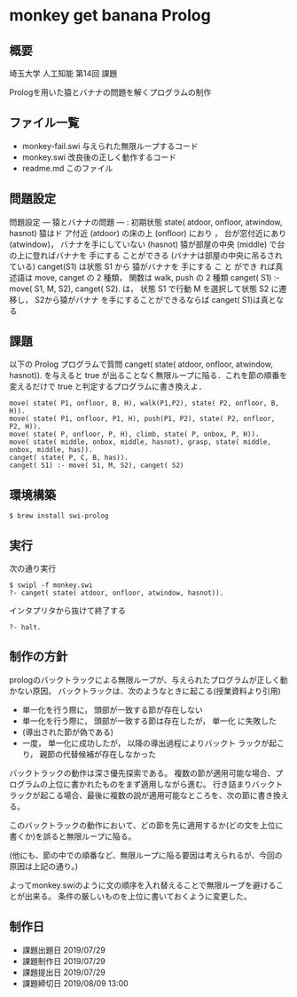 # monkey  get banana Prolog

## 概要

埼玉大学 人工知能 第14回 課題  

Prologを用いた猿とバナナの問題を解くプログラムの制作

## ファイル一覧

- monkey-fail.swi 与えられた無限ループするコード
- monkey.swi 改良後の正しく動作するコード
- readme.md このファイル

## 問題設定

問題設定 — 猿とバナナの問題 — :
初期状態 state( atdoor, onfloor, atwindow, hasnot)
猿はド ア付近 (atdoor) の床の上 (onfloor) におり ， 台が窓付近にあり (atwindow)， バナナを手にしていない (hasnot)
猿が部屋の中央 (middle) で台の上に登ればバナナを 手にする ことができる (バナナは部屋の中央に吊るされている)
canget(S1) は状態 S1 から 猿がバナナを 手にする こ と ができ れば真
述語は move, canget の 2 種類， 関数は walk, push の 2 種類
canget( S1) :- move( S1, M, S2), canget( S2). は， 状態 S1 で行動 M を選択して状態 S2 に遷移し， S2から猿がバナナ を手にすることができるならば canget( S1)は真となる

## 課題

以下の Prolog プログラムで質問 canget( state( atdoor, onfloor, atwindow, hasnot)). を与えると true が出ることなく無限ループに陥る．これを節の順番を変えるだけで true と判定するプログラムに書き換えよ．

```
move( state( P1, onfloor, B, H), walk(P1,P2), state( P2, onfloor, B, H)).
move( state( P1, onfloor, P1, H), push(P1, P2), state( P2, onfloor, P2, H)).
move( state( P, onfloor, P, H), climb, state( P, onbox, P, H)).
move( state( middle, onbox, middle, hasnot), grasp, state( middle, onbox, middle, has)).
canget( state( P, C, B, has)).
canget( S1) :- move( S1, M, S2), canget( S2)
```

## 環境構築

```
$ brew install swi-prolog
```

## 実行

次の通り実行
```
$ swipl -f monkey.swi
?- canget( state( atdoor, onfloor, atwindow, hasnot)).
```

インタプリタから抜けて終了する
```
?- halt.
```


## 制作の方針

prologのバックトラックによる無限ループが、与えられたプログラムが正しく動かない原因。
バックトラックは、次のようなときに起こる(授業資料より引用)

- 単一化を行う際に， 頭部が一致する節が存在しない
- 単一化を行う際に， 頭部が一致する節は存在したが， 単一化
に失敗した
- (導出された節が偽である)
- 一度， 単一化に成功したが， 以降の導出過程によりバックト ラックが起こり， 親節の代替候補が存在しなかった

バックトラックの動作は深さ優先探索である。
複数の節が適用可能な場合、プログラムの上位に書かれたものをまず適用しながら進む。
行き詰まりバックトラックが起こる場合、最後に複数の説が適用可能なところを、次の節に書き換える。  

このバックトラックの動作において、どの節を先に適用するか(どの文を上位に書くか)を誤ると無限ループに陥る。

(他にも、節の中での順番など、無限ループに陥る要因は考えられるが、今回の原因は上記の通り。)

よってmonkey.swiのように文の順序を入れ替えることで無限ループを避けることが出来る。
条件の厳しいものを上位に書いておくように変更した。

## 制作日

- 課題出題日 2019/07/29
- 課題制作日 2019/07/29
- 課題提出日 2019/07/29
- 課題締切日 2019/08/09 13:00
